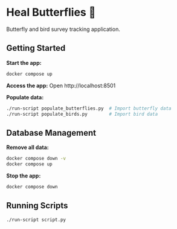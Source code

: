 # Heal Butterflies 🦋

Butterfly and bird survey tracking application.

## Getting Started

**Start the app:**
```bash
docker compose up
```

**Access the app:**
Open http://localhost:8501

**Populate data:**
```bash
./run-script populate_butterflies.py  # Import butterfly data
./run-script populate_birds.py        # Import bird data  
```

## Database Management

**Remove all data:**
```bash
docker compose down -v
docker compose up
```

**Stop the app:**
```bash
docker compose down
```

## Running Scripts
```bash
./run-script script.py
```